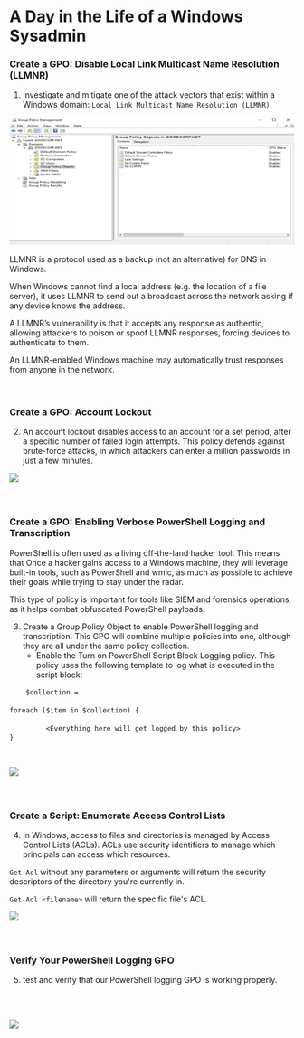 # A Day in the Life of a Windows Sysadmin

### **Create a GPO: Disable Local Link Multicast Name Resolution (LLMNR)**
1. Investigate and mitigate one of the attack vectors that exist within a Windows domain: `Local Link Multicast Name Resolution (LLMNR)`. 

![](Images/disable-LLMNR.jpg)

LLMNR is a protocol used as a backup (not an alternative) for DNS in Windows.

When Windows cannot find a local address (e.g. the location of a file server), it uses LLMNR to send out a broadcast across the network asking if any device knows the address.

A LLMNR’s vulnerability is that it accepts any response as authentic, allowing attackers to poison or spoof LLMNR responses, forcing devices to authenticate to them.

An LLMNR-enabled Windows machine may automatically trust responses from anyone in the network.
<br>
<br>
<br>
### **Create a GPO: Account Lockout**

2. An account lockout disables access to an account for a set period, after a specific number of failed login attempts. This policy defends against brute-force attacks, in which attackers can enter a million passwords in just a few minutes.

![](Images%5Caccount-lockout.jpg)
<br>
<br>
<br>
### **Create a GPO: Enabling Verbose PowerShell Logging and Transcription**

PowerShell is often used as a living off-the-land hacker tool. This means that Once a hacker gains access to a Windows machine, they will leverage built-in tools, such as PowerShell and wmic, as much as possible to achieve their goals while trying to stay under the radar.

This type of policy is important for tools like SIEM and forensics operations, as it helps combat obfuscated PowerShell payloads.

3. Create a Group Policy Object to enable PowerShell logging and transcription. This GPO will combine multiple policies into one, although they are all under the same policy collection.
    * Enable the Turn on PowerShell Script Block Logging policy. This policy uses the following template to log what is executed in the script block:

```
    $collection = 

foreach ($item in $collection) {
    
         <Everything here will get logged by this policy>
}

```
<br>

![](Images%5Cpowershell-logging-n-transcription.jpg)
<br>
<br>
<br>

### **Create a Script: Enumerate Access Control Lists**
4. In Windows, access to files and directories is managed by Access Control Lists (ACLs).  ACLs use security identifiers to manage which principals can access which resources.

`Get-Acl` without any parameters or arguments will return the security descriptors of the directory you're currently in.

`Get-Acl <filename>` will return the specific file's ACL.

![](Images%5Cenummerate-access-list.jpg)
<br>
<br>
<br>

### **Verify Your PowerShell Logging GPO**
5. test and verify that our PowerShell logging GPO is working properly.
<br>
<br>

![](Images%5Cverify-powershell-logging-GPO.jpg)